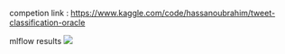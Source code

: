 competion link : https://www.kaggle.com/code/hassanoubrahim/tweet-classification-oracle


mlflow results ![](https://media.discordapp.net/attachments/1192938370091995156/1192938733952057426/Screenshot_from_2024-01-05_22-12-28.png?ex=65aae5c5&is=659870c5&hm=ea827b1d1339c1691bf25a9c1c08c8a696141437088ae35631952cb82404e343&=&format=webp&quality=lossless&width=1138&height=640)
